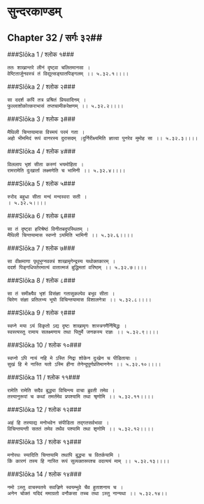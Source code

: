 सुन्दरकाण्डम्
===============================


## Chapter 32  / सर्गः ३२##


###Slōka 1 / श्लोक १###


    ततः शाखान्तरे लीनं दृष्ट्वा चलितमानसा ।
    वेष्टितार्जुनवस्त्रं तं विद्युत्सङ्घातपिङ्गलम् ।। ५.३२.१।।।।


###Slōka 2 / श्लोक २###


    सा ददर्श कपिं तत्र प्रश्रितं प्रियवादिनम् ।
    फुल्लाशोकोत्कराभासं तप्तचामीकरेक्षणम् ।। ५.३२.२।।।।


###Slōka 3 / श्लोक ३###


    मैथिली चिन्तयामास विस्मयं परमं गता ।
    अहो भीममिदं रूपं वानरस्य दुरासदम् ।दुर्निरीक्ष्यमिति ज्ञात्वा पुनरेव मुमोह सा ।। ५.३२.३।।।।


###Slōka 4 / श्लोक ४###


    विललाप भृशं सीता करुणं भयमोहिता ।
    रामरामेति दुःखार्ता लक्ष्मणेति च भामिनी ।। ५.३२.४।।।।


###Slōka 5 / श्लोक ५###


    रुरोद बहुधा सीता मन्दं मन्दस्वरा सती ।
    । ५.३२.५।।।।


###Slōka 6 / श्लोक ६###


    सा तं दृष्ट्वा हरिश्रेष्ठं विनीतबदुपस्थितम् ।
    मैथिली चिन्तयामास स्वप्नो ऽयमिति भामिनी ।। ५.३२.६।।।।


###Slōka 7 / श्लोक ७###


    सा वीक्षमाणा पृथुभुग्नवक्त्रं शाखामृगेन्द्रस्य यथोक्तकारम् ।
    ददर्श पिङ्गधिपतेरमात्यं वातात्मजं बुद्धिमतां वरिष्ठम् ।। ५.३२.७।।।।


###Slōka 8 / श्लोक ८###


    सा तं समीक्ष्यैव भृशं विसंज्ञा गतासुकल्पेव बभूव सीता ।
    चिरेण संज्ञा प्रतिलभ्य भूयो विचिन्तयामास विशालनेत्रा ।। ५.३२.८।।।।


###Slōka 9 / श्लोक ९###


    स्वप्ने मया ऽयं विकृतो ऽद्य दृष्टः शाखामृगः शास्त्रगणैर्निषिद्धः ।
    स्वस्त्यस्तु रामाय सलक्ष्मणाय तथा पितुर्मे जनकस्य राज्ञः ।। ५.३२.९।।।।


###Slōka 10 / श्लोक १०###


    स्वप्नो ऽपि नायं नहि मे ऽस्ति निद्रा शोकेन दुःखेन च पीडितायाः ।
    सुखं हि मे नास्ति यतो ऽस्मि हीना तेनेन्दुपूर्णप्रतिमाननेन ।। ५.३२.१०।।।।


###Slōka 11 / श्लोक ११###


    रामेति रामेति सदैव बुद्ध्या विचिन्त्य वाचा ब्रुवती तमेव ।
    तस्यानुरूपां च कथां तमर्तमेव प्रपश्यामि तथा श्रृणोमि ।। ५.३२.११।।।।


###Slōka 12 / श्लोक १२###


    अहं हि तस्याद्य मनोभवेन संपीडिता तद्गतसर्वभावा ।
    विचिन्तयन्ती सततं तमेव तथैव पश्यामि तथा शृणोमि ।। ५.३२.१२।।।।


###Slōka 13 / श्लोक १३###


    मनोरथः स्यादिति चिन्तयामि तथापि बुद्ध्या च वितर्कयामि ।
    किं कारणं तस्य हि नास्ति रूपं सुव्यक्तरूपश्च वदत्ययं माम् ।। ५.३२.१३।।।।


###Slōka 14 / श्लोक १४###


    नमो ऽस्तु वाचस्पतये सवज्रिणे स्वयम्भुवे चैव हुताशनाय च ।
    अनेन चोक्तं यदिदं ममाग्रतो वनौकसा तच्च तथा ऽस्तु नान्यथा ।। ५.३२.१४।।


